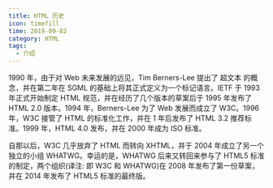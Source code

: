 ```yaml
---
title: HTML 历史
icon: timefill
time: 2019-09-02
category: HTML
tags:
  - 介绍
---
```


1990 年，由于对 Web 未来发展的远见，Tim Berners-Lee 提出了 超文本 的概念，并在第二年在 SGML 的基础上将其正式定义为一个标记语言。IETF 于 1993 年正式开始制定 HTML 规范，并在经历了几个版本的草案后于 1995 年发布了 HTML 2.0 版本。1994 年，Berners-Lee 为了 Web 发展而成立了 W3C。1996 年，W3C 接管了 HTML 的标准化工作，并在 1 年后发布了 HTML 3.2 推荐标准。1999 年，HTML 4.0 发布，并在 2000 年成为 ISO 标准。

自那以后，W3C 几乎放弃了 HTML 而转向 XHTML，并于 2004 年成立了另一个独立的小组 WHATWG。幸运的是，WHATWG 后来又转回来参与了 HTML5 标准的制定，两个组织(译注: 即 W3C 和 WHATWG)在 2008 年发布了第一份草案，并在 2014 年发布了 HTML5 标准的最终版。
